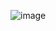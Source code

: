 ![image](https://github.com/chathu2017/Jenkins/assets/125117349/00283989-fdfc-4e34-9591-dfc7e3634663)
